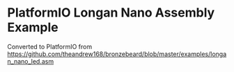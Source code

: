 # PlatformIO Longan Nano Assembly Example

Converted to PlatformIO from https://github.com/theandrew168/bronzebeard/blob/master/examples/longan_nano_led.asm